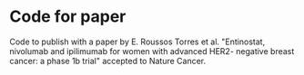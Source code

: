 # Code for paper

Code to publish with a paper by E. Roussos Torres et al. "Entinostat, nivolumab and ipilimumab for women with advanced HER2- negative breast cancer: a phase 1b trial" accepted to Nature Cancer.

